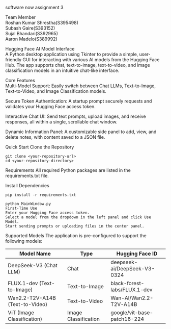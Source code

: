 software now assignment 3

Team Member
<br> 
Roshan Kumar Shrestha(S395498) 
<br>Subash Gaire(S393152) 
<br>Sujal Bhandari(S392965) 
<br>Aaron Madelo(S389992)

Hugging Face AI Model Interface
<br>A Python desktop application using Tkinter to provide a simple, user-friendly GUI for interacting with various AI models from the Hugging Face Hub. The app supports chat, text-to-image, text-to-video, and image classification models in an intuitive chat-like interface.

Core Features
<br>Multi-Model Support: Easily switch between Chat LLMs, Text-to-Image, Text-to-Video, and Image Classification models.

Secure Token Authentication: A startup prompt securely requests and validates your Hugging Face access token.

Interactive Chat UI: Send text prompts, upload images, and receive responses, all within a single, scrollable chat window.

Dynamic Information Panel: A customizable side panel to add, view, and delete notes, with content saved to a JSON file.


Quick Start
Clone the Repository

```
git clone <your-repository-url>
cd <your-repository-directory>

```
Requirements
All required Python packages are listed in the requirements.txt file.

Install Dependencies
```
pip install -r requirements.txt
```
```
python MainWindow.py
First-Time Use
Enter your Hugging Face access token.
Select a model from the dropdown in the left panel and click Use Model.
Start sending prompts or uploading files in the center panel.
```

Supported Models
The application is pre-configured to support the following models:


| Model Name                        | Type                  | Hugging Face ID              | 
| -----                             | -----                 | -----                        |      
| DeepSeek-V3 (Chat LLM)            | Chat                  | deepseek-ai/DeepSeek-V3-0324 | 
| FLUX.1-dev (Text-to-Image)        | Text-to-Image         | black-forest-labs/FLUX.1-dev | 
| Wan2.2-T2V-A14B (Text-to-Video)   | Text-to-Video         | Wan-AI/Wan2.2-T2V-A14B       | 
| ViT (Image Classification)        | Image Classification  | google/vit-base-patch16-224  | 
